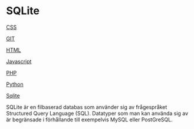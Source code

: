 # SQLite
<div class="expl">
<div class="sidebar">
    <p><a href="%base_url%?technology/expl/css">CSS</a></p>
    <p><a href="%base_url%?technology/expl/git">GIT</a></p>
    <p><a href="%base_url%?technology/expl/html">HTML</a></p>
    <p><a href="%base_url%?technology/expl/javascript">Javascript</a></p>
    <p><a href="%base_url%?technology/expl/php">PHP</a></p>
    <p><a href="%base_url%?technology/expl/python">Python</a></p>
    <p><a href="%base_url%?technology/expl/sqlite">Sqlite</a></p>
</div>
<div class="text">

SQLite är en filbaserad databas som använder sig av frågespråket Structured Query Language (SQL). Datatyper som man kan använda sig av är begränsade i förhållande till exempelvis MySQL eller PostGreSQL.

</div>
</div>